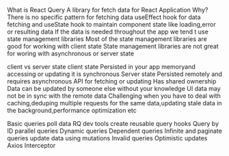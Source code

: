 What is React Query
A library for fetch data for React Application
Why?
There is no specific pattern for fetching data 
useEffect hook for data fetching and useState hook to maintain component state like loading,error or resulting data
If the data is needed throughout the app we tend t use state management libraries
Most of the state management libraries are good for working with client state
State management libraries are not great for woring with asynchronous or server state

client vs server state
client state
Persisted in your app memoryand accessing or updating it is synchronous
Server state
Persisted remotely and requires asynchronous API for fetching or updating
Has shared ownership
Data can be updated by someone else without your knowledge
UI data may not be in sync with the remote data
Challenging when you have to deal with caching,deduping multiple requests for the same data,updating stale data in the background,performance optimization etc
 
Basic queries
poll data 
RQ dev tools
create reusable query hooks
Query by ID
parallel queries
Dynamic queries
Dependent queries
Infinite and paginate queries
update data using mutations
Invalid queries
Optimistic updates
Axios Interceptor

